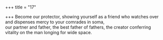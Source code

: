 +++
title = "17"

+++
Become our protector, showing yourself as a friend who watches over  and dispenses mercy to your comrades in soma,  
our partner and father, the best father of fathers, the creator conferring  vitality on the man longing for wide space.  